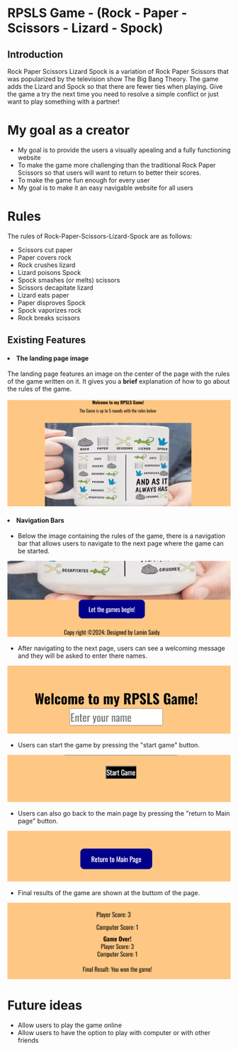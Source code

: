 # RPSLS Game - (Rock - Paper - Scissors - Lizard - Spock)
## Introduction
Rock Paper Scissors Lizard Spock is a variation of Rock Paper Scissors that was popularized by the television show The Big Bang Theory. The game adds the Lizard and Spock so that there are fewer ties when playing. Give the game a try the next time you need to resolve a simple conflict or just want to play something with a partner!

# My goal as a creator
- My goal is to provide the users a visually apealing and a fully functioning website
- To make the game more challenging than the traditional Rock Paper Scissors so that users will want to return to better their scores.
- To make the game fun enough for every user 
- My goal is to make it an easy navigable website for all users

# Rules
The rules of Rock-Paper-Scissors-Lizard-Spock are as follows:

  - Scissors cut paper
  - Paper covers rock
  - Rock crushes lizard
  - Lizard poisons Spock
  - Spock smashes (or melts) scissors
  - Scissors decapitate lizard
  - Lizard eats paper
  - Paper disproves Spock
  - Spock vaporizes rock
  - Rock breaks scissors

## Existing Features
#### <li> The landing page image </li>
The landing page features an image on the center of the page with the rules of the game written on it. It gives you a **brief** explanation of how to go about the rules of the game. 

<img src="assets/images/Screenshot (198).png">

#### <li> Navigation Bars </li>
- Below the image containing the rules of the game, there is a navigation bar that allows users to navigate to the next page where the game can be started.

<img src="assets/images/Screenshot (199).png">

- After navigating to the next page, users can see a welcoming message and they will be asked to enter there names.

<img src="assets/images/Screenshot (201).png">

- Users can start the game by pressing the "start game" button.

<img src="assets/images/Screenshot (204).png">

- Users can also go back to the main page by pressing the "return to Main page" button.

<img src="assets/images/Screenshot (205).png">

- Final results of the game are shown at the buttom of the page.

<img src="assets/images/Screenshot (206).png">

# Future ideas
- Allow users to play the game online
- Allow users to have the option to play with computer or with other friends

